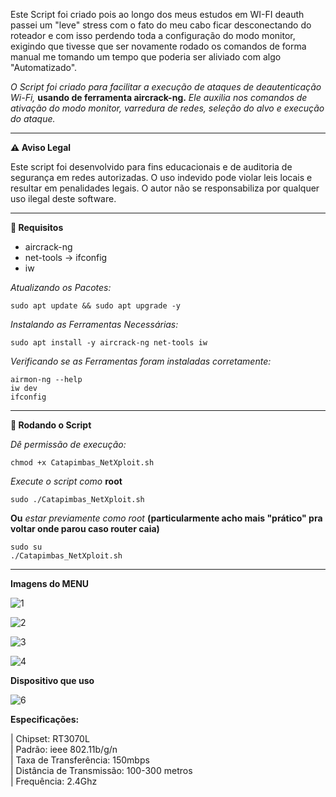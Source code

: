 Este Script foi criado pois ao longo dos meus estudos em WI-FI deauth passei um "leve" stress
com o fato do meu cabo ficar desconectando do roteador e com isso perdendo toda a configuração
do modo monitor, exigindo que tivesse que ser novamente rodado os comandos de forma manual
me tomando um tempo que poderia ser aliviado com algo "Automatizado".

*O Script foi criado para facilitar a execução de ataques de deautenticação Wi-Fi,* **usando de ferramenta aircrack-ng.** 
*Ele auxilia nos comandos de ativação do modo monitor, varredura de redes, seleção do alvo e execução do ataque.*

---
**⚠️ Aviso Legal**

Este script foi desenvolvido para fins educacionais e de auditoria de segurança em redes autorizadas. O uso indevido pode violar leis locais e resultar em penalidades legais. O autor não se responsabiliza por qualquer uso ilegal deste software.

---

**🔧 Requisitos**

- aircrack-ng
- net-tools -> ifconfig
- iw

*Atualizando os Pacotes:*

    sudo apt update && sudo apt upgrade -y

*Instalando as Ferramentas Necessárias:*

    sudo apt install -y aircrack-ng net-tools iw

*Verificando se as Ferramentas foram instaladas corretamente:*

    airmon-ng --help
    iw dev
    ifconfig
---

**🚀 Rodando o Script**

*Dê permissão de execução:*

    chmod +x Catapimbas_NetXploit.sh

*Execute o script como* **root**

    sudo ./Catapimbas_NetXploit.sh

**Ou** *estar previamente como root* **(particularmente acho mais "prático" pra voltar onde parou caso router caia)**

    sudo su
    ./Catapimbas_NetXploit.sh
---

**Imagens do MENU**

![1](https://github.com/user-attachments/assets/dd3ca763-ca75-453c-a21d-dc207d2acc6e)

![2](https://github.com/user-attachments/assets/f392c00f-1a8d-4705-a97d-7ef70b9b3724)

![3](https://github.com/user-attachments/assets/4ae12900-693f-41b0-8a56-0a8d0927186a)

![4](https://github.com/user-attachments/assets/ee9c467e-bf17-454f-ab41-71f6ec0e0955)

**Dispositivo que uso**

![6](https://github.com/user-attachments/assets/f6635486-3c4b-49ec-8752-764b7e18e82a) 

**Especificações:**

|   Chipset: RT3070L <br>
|   Padrão: ieee 802.11b/g/n <br>
|   Taxa de Transferência: 150mbps <br>
|   Distância de Transmissão: 100-300 metros <br>
|   Frequência: 2.4Ghz <br>


